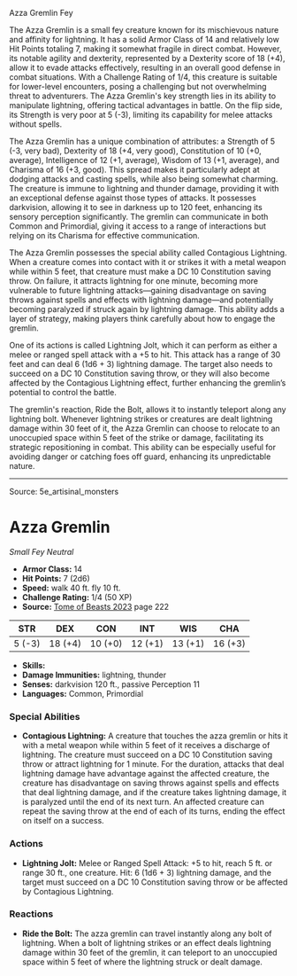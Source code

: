 <MonsterName/>Azza Gremlin</MonsterName>
<CreatureType/>Fey</CreatureType>

<summary>The Azza Gremlin is a small fey creature known for its mischievous nature and affinity for lightning. It has a solid Armor Class of 14 and relatively low Hit Points totaling 7, making it somewhat fragile in direct combat. However, its notable agility and dexterity, represented by a Dexterity score of 18 (+4), allow it to evade attacks effectively, resulting in an overall good defense in combat situations. With a Challenge Rating of 1/4, this creature is suitable for lower-level encounters, posing a challenging but not overwhelming threat to adventurers. The Azza Gremlin's key strength lies in its ability to manipulate lightning, offering tactical advantages in battle. On the flip side, its Strength is very poor at 5 (-3), limiting its capability for melee attacks without spells. </summary>

<detail>

The Azza Gremlin has a unique combination of attributes: a Strength of 5 (-3, very bad), Dexterity of 18 (+4, very good), Constitution of 10 (+0, average), Intelligence of 12 (+1, average), Wisdom of 13 (+1, average), and Charisma of 16 (+3, good). This spread makes it particularly adept at dodging attacks and casting spells, while also being somewhat charming. The creature is immune to lightning and thunder damage, providing it with an exceptional defense against those types of attacks. It possesses darkvision, allowing it to see in darkness up to 120 feet, enhancing its sensory perception significantly. The gremlin can communicate in both Common and Primordial, giving it access to a range of interactions but relying on its Charisma for effective communication.

The Azza Gremlin possesses the special ability called Contagious Lightning. When a creature comes into contact with it or strikes it with a metal weapon while within 5 feet, that creature must make a DC 10 Constitution saving throw. On failure, it attracts lightning for one minute, becoming more vulnerable to future lightning attacks—gaining disadvantage on saving throws against spells and effects with lightning damage—and potentially becoming paralyzed if struck again by lightning damage. This ability adds a layer of strategy, making players think carefully about how to engage the gremlin.

One of its actions is called Lightning Jolt, which it can perform as either a melee or ranged spell attack with a +5 to hit. This attack has a range of 30 feet and can deal 6 (1d6 + 3) lightning damage. The target also needs to succeed on a DC 10 Constitution saving throw, or they will also become affected by the Contagious Lightning effect, further enhancing the gremlin’s potential to control the battle.

The gremlin's reaction, Ride the Bolt, allows it to instantly teleport along any lightning bolt. Whenever lightning strikes or creatures are dealt lightning damage within 30 feet of it, the Azza Gremlin can choose to relocate to an unoccupied space within 5 feet of the strike or damage, facilitating its strategic repositioning in combat. This ability can be especially useful for avoiding danger or catching foes off guard, enhancing its unpredictable nature.</detail>



---

Source: 5e_artisinal_monsters

# Azza Gremlin

*Small* *Fey* *Neutral*

- **Armor Class:** 14
- **Hit Points:** 7 (2d6)
- **Speed:** walk 40 ft. fly 10 ft.
- **Challenge Rating:** 1/4 (50 XP)
- **Source:** [Tome of Beasts 2023](https://koboldpress.com/kpstore/product/tome-of-beasts-1-2023-edition/) page 222

| STR | DEX | CON | INT | WIS | CHA |
| --- | --- | --- | --- | --- | --- |
| 5 (-3) | 18 (+4) | 10 (+0) | 12 (+1) | 13 (+1) | 16 (+3) |

- **Skills:** 
- **Damage Immunities:** lightning, thunder
- **Senses:** darkvision 120 ft., passive Perception 11
- **Languages:** Common, Primordial

### Special Abilities

- **Contagious Lightning:** A creature that touches the azza gremlin or hits it with a metal weapon while within 5 feet of it receives a discharge of lightning. The creature must succeed on a DC 10 Constitution saving throw or attract lightning for 1 minute. For the duration, attacks that deal lightning damage have advantage against the affected creature, the creature has disadvantage on saving throws against spells and effects that deal lightning damage, and if the creature takes lightning damage, it is paralyzed until the end of its next turn. An affected creature can repeat the saving throw at the end of each of its turns, ending the effect on itself on a success.

### Actions

- **Lightning Jolt:** Melee or Ranged Spell Attack: +5 to hit, reach 5 ft. or range 30 ft., one creature. Hit: 6 (1d6 + 3) lightning damage, and the target must succeed on a DC 10 Constitution saving throw or be affected by Contagious Lightning.

### Reactions

- **Ride the Bolt:** The azza gremlin can travel instantly along any bolt of lightning. When a bolt of lightning strikes or an effect deals lightning damage within 30 feet of the gremlin, it can teleport to an unoccupied space within 5 feet of where the lightning struck or dealt damage.


